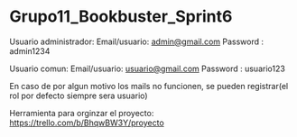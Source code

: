 # Grupo11_Bookbuster_Sprint6

Usuario administrador: 
Email/usuario: admin@gmail.com
Password : admin1234

Usuario comun: 
Email/usuario: usuario@gmail.com
Password : usuario123

En caso de por algun motivo los mails no funcionen, se pueden registrar(el rol por defecto siempre sera usuario)



Herramienta para orginzar el proyecto: https://trello.com/b/BhqwBW3Y/proyecto
